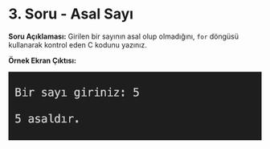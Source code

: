 # 3. Soru - Asal Sayı

**Soru Açıklaması:**
Girilen bir sayının asal olup olmadığını, `for` döngüsü kullanarak kontrol eden C kodunu yazınız.

**Örnek Ekran Çıktısı:**

![alt text](../Ekran-Çıktıları/Ekran-Resmi_03.png) 
